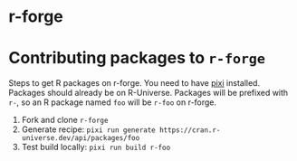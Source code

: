 # r-forge

# Contributing packages to `r-forge`
Steps to get R packages on r-forge. You need to have [pixi](https://pixi.sh) installed. 
Packages should already be on R-Universe. Packages will be prefixed with `r-`, so an R package named `foo` will be `r-foo` on r-forge.
1. Fork and clone `r-forge`
2. Generate recipe: `pixi run generate https://cran.r-universe.dev/api/packages/foo`
3. Test build locally: `pixi run build r-foo`